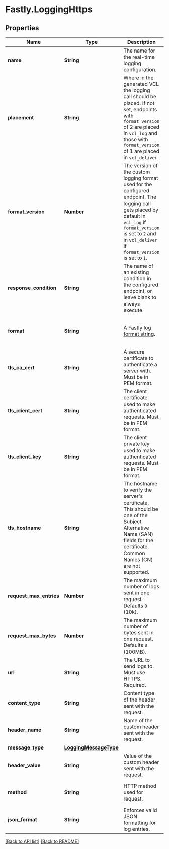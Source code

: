 # Fastly.LoggingHttps

## Properties

Name | Type | Description | Notes
------------ | ------------- | ------------- | -------------
**name** | **String** | The name for the real-time logging configuration. | [optional] 
**placement** | **String** | Where in the generated VCL the logging call should be placed. If not set, endpoints with `format_version` of 2 are placed in `vcl_log` and those with `format_version` of 1 are placed in `vcl_deliver`.  | [optional]  [one of: "none", "waf_debug", "null"]
**format_version** | **Number** | The version of the custom logging format used for the configured endpoint. The logging call gets placed by default in `vcl_log` if `format_version` is set to `2` and in `vcl_deliver` if `format_version` is set to `1`.   | [optional]  [one of: 1, 2]
**response_condition** | **String** | The name of an existing condition in the configured endpoint, or leave blank to always execute. | [optional] 
**format** | **String** | A Fastly [log format string](https://docs.fastly.com/en/guides/custom-log-formats). | [optional]  [defaults to '%h %l %u %t "%r" %&gt;s %b']
**tls_ca_cert** | **String** | A secure certificate to authenticate a server with. Must be in PEM format. | [optional]  [defaults to 'null']
**tls_client_cert** | **String** | The client certificate used to make authenticated requests. Must be in PEM format. | [optional]  [defaults to 'null']
**tls_client_key** | **String** | The client private key used to make authenticated requests. Must be in PEM format. | [optional]  [defaults to 'null']
**tls_hostname** | **String** | The hostname to verify the server&#39;s certificate. This should be one of the Subject Alternative Name (SAN) fields for the certificate. Common Names (CN) are not supported. | [optional]  [defaults to 'null']
**request_max_entries** | **Number** | The maximum number of logs sent in one request. Defaults `0` (10k). | [optional]  [defaults to 0]
**request_max_bytes** | **Number** | The maximum number of bytes sent in one request. Defaults `0` (100MB). | [optional]  [defaults to 0]
**url** | **String** | The URL to send logs to. Must use HTTPS. Required. | [optional] 
**content_type** | **String** | Content type of the header sent with the request. | [optional]  [defaults to 'null']
**header_name** | **String** | Name of the custom header sent with the request. | [optional]  [defaults to 'null']
**message_type** | [**LoggingMessageType**](LoggingMessageType.md) |  | [optional] 
**header_value** | **String** | Value of the custom header sent with the request. | [optional]  [defaults to 'null']
**method** | **String** | HTTP method used for request. | [optional]  [one of: "POST", "PUT"]
**json_format** | **String** | Enforces valid JSON formatting for log entries. | [optional]  [one of: "0", "1", "2"]


[[Back to API list]](../../README.md#endpoints) [[Back to README]](../../README.md)
